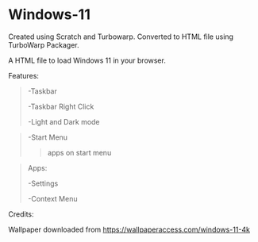 # Windows-11
Created using Scratch and Turbowarp. 
Converted to HTML file using TurboWarp Packager.

A HTML file to load Windows 11 in your browser.

Features:

>-Taskbar
>
>-Taskbar Right Click
>
>-Light and Dark mode 

>-Start Menu
>
>>apps on start menu

>Apps:
>
>-Settings
>
>-Context Menu

Credits:

Wallpaper downloaded from https://wallpaperaccess.com/windows-11-4k
